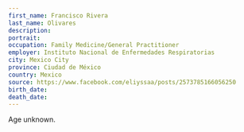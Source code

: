 ```yaml
---
first_name: Francisco Rivera
last_name: Olivares
description: 
portrait: 
occupation: Family Medicine/General Practitioner
employer: Instituto Nacional de Enfermedades Respiratorias
city: Mexico City
province: Ciudad de México
country: Mexico
source: https://www.facebook.com/eliyssaa/posts/2573785166056250
birth_date: 
death_date: 
---
```


Age unknown.